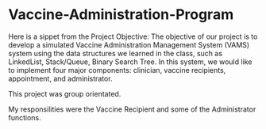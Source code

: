 # Vaccine-Administration-Program
Here is a sippet from the Project Objective:
The objective of our project is to develop a simulated Vaccine Administration
Management System (VAMS) system using the data structures we learned in the class, such as
LinkedList, Stack/Queue, Binary Search Tree. In this system, we would like to implement four
major components: clinician, vaccine recipients, appointment, and administrator.

This project was group orientated.

My responsilities were the Vaccine Recipient and some of the Administrator functions.
